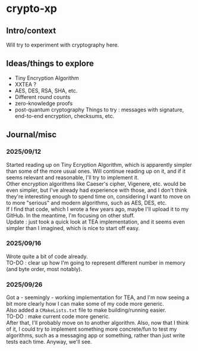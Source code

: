 # crypto-xp
## Intro/context
Will try to experiment with cryptography here.

## Ideas/things to explore
- Tiny Encryption Algorithm
- XXTEA ?
- AES, DES, RSA, SHA, etc.
- Different round counts
- zero-knowledge proofs
- post-quantum cryptography
Things to try : messages with signature, end-to-end encryption, checksums, etc.

## Journal/misc
### 2025/09/12
Started reading up on Tiny Ecryption Algorithm, which is apparently simpler than some of the more usual ones.
Will continue reading up on it, and if it seems relevant and reasonable, I'll try to implement it.\
Other encryption algorithms like Caeser's cipher, Vigenere, etc. would be even simpler, but I've already
had experience with those, and I don't think they're interesting enough to spend time on, considering I want
to move on to more "serious" and modern algorithms, such as AES, DES, etc.\
If I find that code, which I wrote a few years ago, maybe I'll upload it to my GitHub.
In the meantime, I'm focusing on other stuff.\
Update : just took a quick look at TEA implementation, and it seems even simpler than I imagined, which
is nice to start off easy.

### 2025/09/16
Wrote quite a bit of code already.\
TO-DO : clear up how I'm going to represent different number in memory (and byte order, most notably).

### 2025/09/26
Got a - seemingly - working implementation for TEA, and I'm now seeing a bit more clearly how I can make
some of my code more generic.\
Also added a `CMakeLists.txt` file to make building/running easier.\
TO-DO : make current code more generic.\
After that, I'll probably move on to another algorithm. Also, now that I think of it, I could try
to implement something more concrete/fun to test my algorithms, such as a messaging app or something,
rather than just write tests each time. Anyway, we'll see.
